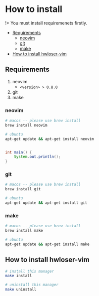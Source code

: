 # How to install

!> You must install requiremenets firstly.

* [Requirements](#requirements)
  * [neovim](#neovim)
  * [git](#git)
  * [make](#make)
* [How to install hwloser\-vim](#how-to-install-hwloser-vim)

## Requirements

1. neovim
    - `<version> > 0.8.0`
2. git
3. make

### neovim

```bash
# macos -- please use brew install
brew install neovim

# ubuntu
apt-get update && apt-get install neovim
```

```java

int main() {
    System.out.println();
}

```

### git

```bash
# macos -- please use brew install
brew install git

# ubuntu
apt-get update && apt-get install git
```

### make

```bash
# macos -- please use brew install
brew install make

# ubuntu
apt-get update && apt-get install make
```


## How to install hwloser-vim

```bash
# install this manager
make install

# uninstall this manager
make uninstall
```

